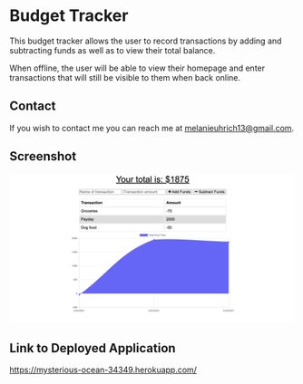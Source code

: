 # Budget Tracker

This budget tracker allows the user to record transactions by adding and subtracting funds as well as to view their total balance. 

When offline, the user will be able to view their homepage and enter transactions that will still be visible to them when back online. 

## Contact 

If you wish to contact me you can reach me at melanieuhrich13@gmail.com.

## Screenshot

![screenshot](./assets/budget.png)

## Link to Deployed Application

https://mysterious-ocean-34349.herokuapp.com/